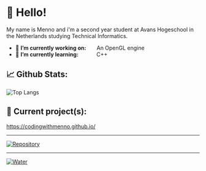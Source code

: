 # 👋 Hello!

My name is Menno and i'm a second year student at Avans Hogeschool in the Netherlands studying Technical Informatics.

- 🔭 **I’m currently working on:** &nbsp;&nbsp;&nbsp;&nbsp;&nbsp;&nbsp;An OpenGL engine
- 🌱 **I’m currently learning:**&nbsp;&nbsp;&nbsp;&nbsp;&nbsp;&nbsp;&nbsp;&nbsp;&nbsp;&nbsp;&nbsp;&nbsp;C++


## 📈 Github Stats:
![Top Langs](https://github-readme-stats.vercel.app/api/top-langs/?username=CodingWithMenno&layout=compact&theme=vision-friendly-dark)

## 👷 Current project(s):
https://codingwithmenno.github.io/

---

[![Repository](https://github-readme-stats.vercel.app/api/pin/?username=CodingWithMenno&repo=ByteCat&layout=compact&theme=vision-friendly-dark)](https://github.com/CodingWithMenno/ByteCat)

---

[![Water](https://media.discordapp.net/attachments/378603538009292820/802181808888348722/unknown.png?width=1623&height=910)](https://github.com/CodingWithMenno/3DGame)

